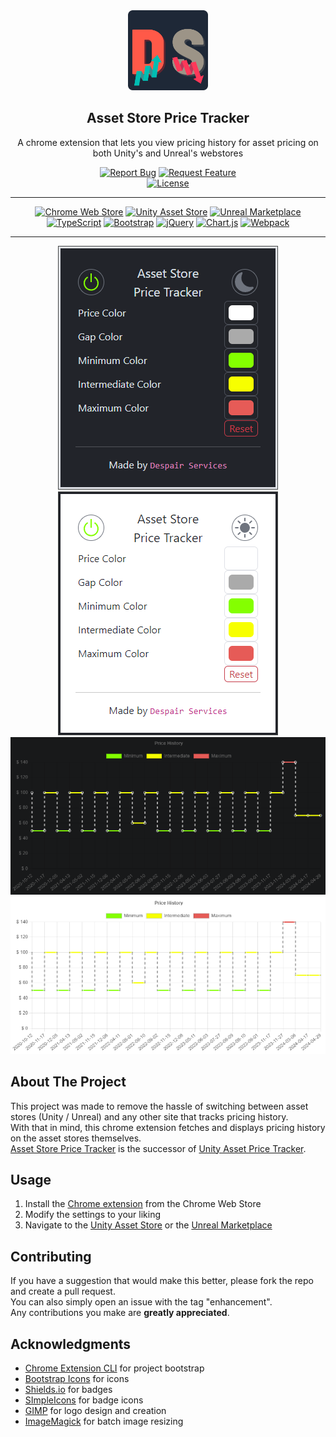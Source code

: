 <!-- PROJECT LOGO -->
<div align="center">
  <img src="private/logo.png" alt="Logo" width="128" height="128">
  <h2>Asset Store Price Tracker</h3>
  <p>A chrome extension that lets you view pricing history for asset pricing on both Unity's and Unreal's webstores</p>
  <div>
    <a href="https://github.com/DespairServices/asset-store-price-tracker/issues"><img alt="Report Bug" src="https://img.shields.io/badge/Report%20Bug-red"></a>
    <a href="https://github.com/DespairServices/asset-store-price-tracker/issues"><img alt="Request Feature" src="https://img.shields.io/badge/Request%20Feature-green"></a>
  </div>
  <a href="https://github.com/DespairServices/asset-store-price-tracker?tab=GPL-2.0-1-ov-file">
    <img alt="License" src="https://img.shields.io/github/license/DespairServices/asset-store-price-tracker">
  </a>
</div>

<!-- PROJECT SHIELDS -->
<hr>
<div align="center">
  <a href="https://chromewebstore.google.com/"><img alt="Chrome Web Store" src="https://img.shields.io/badge/Chrome%20Web%20Store-gray?logo=google%20chrome"></a>
  <a href="https://assetstore.unity.com/"><img alt="Unity Asset Store" src="https://img.shields.io/badge/Unity%20Asset%20Store-gray?logo=unity"></a>
    <a href="https://www.unrealengine.com/marketplace/"><img alt="Unreal Marketplace" src="https://img.shields.io/badge/Unreal%20Marketplace-gray?logo=unrealengine"></a>
</div>
<div align="center">
  <a href="https://www.typescriptlang.org/"><img alt="TypeScript" src="https://img.shields.io/badge/TypeScript-v5.3.3-blue?logo=typescript"></a>
  <a href="https://getbootstrap.com/"><img alt="Bootstrap" src="https://img.shields.io/badge/Bootstrap-v5.3.2-blue?logo=bootstrap"></a>
  <a href="https://jquery.com/"><img alt="jQuery" src="https://img.shields.io/badge/jQuery-v3.7.1-blue?logo=jquery"></a>
  <a href="https://www.chartjs.org/"><img alt="Chart.js" src="https://img.shields.io/badge/Chart.js-v4.4.1-blue?logo=chart.js"></a>
  <a href="https://webpack.js.org/"><img alt="Webpack" src="https://img.shields.io/badge/Webpack-v5.89.0-blue?logo=webpack"></a>
</div>
<hr>

<!-- PROJECT SHOWCASE -->
<div align="center">
  <img alt="Showcase Menu Dark" src="private/showcase-menu-dark.png">
  <img alt="Showcase Menu Light" src="private/showcase-menu-light.png">
  <img alt="Showcase Graph Dark" src="private/showcase-graph-dark.png">
  <img alt="Showcase Graph Light" src="private/showcase-graph-light.png">
</div>

<!-- ABOUT THE PROJECT -->
## About The Project

This project was made to remove the hassle of switching between asset stores (Unity / Unreal) and any other site that tracks pricing history.
<br>
With that in mind, this chrome extension fetches and displays pricing history on the asset stores themselves.
<br>
[Asset Store Price Tracker](https://github.com/DespairServices/asset-store-price-tracker/) is the successor of [Unity Asset Price Tracker](https://github.com/DespairServices/unity-asset-price-tracker/).

<!-- USAGE -->
## Usage

1.  Install the [Chrome extension]() from the Chrome Web Store
2.  Modify the settings to your liking
3.  Navigate to the [Unity Asset Store](https://assetstore.unity.com/) or the [Unreal Marketplace](https://www.unrealengine.com/marketplace/)

<!-- CONTRIBUTING -->
## Contributing

If you have a suggestion that would make this better, please fork the repo and create a pull request.
<br>
You can also simply open an issue with the tag "enhancement".
<br>
Any contributions you make are **greatly appreciated**.

<!-- ACKNOWLEDGMENTS -->
## Acknowledgments

*   [Chrome Extension CLI](https://github.com/dutiyesh/chrome-extension-cli) for project bootstrap
*   [Bootstrap Icons](https://icons.getbootstrap.com/) for icons
*   [Shields.io](https://shields.io/) for badges
*   [SImpleIcons](https://simpleicons.org/) for badge icons
*   [GIMP](https://www.gimp.org/) for logo design and creation
*   [ImageMagick](https://imagemagick.org/) for batch image resizing
